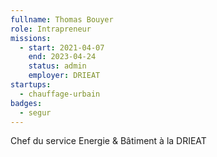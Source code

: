 ```yaml
---
fullname: Thomas Bouyer
role: Intrapreneur
missions:
  - start: 2021-04-07
    end: 2023-04-24
    status: admin
    employer: DRIEAT
startups:
  - chauffage-urbain
badges:
  - segur
---
```


Chef du service Energie & Bâtiment à la DRIEAT
